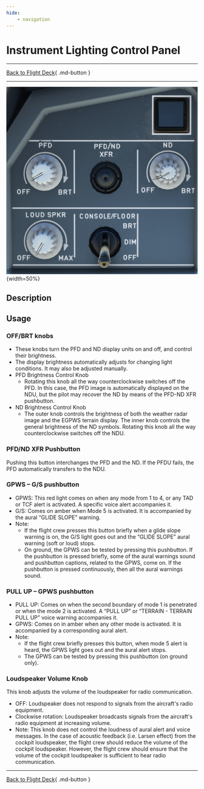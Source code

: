 ```yaml
---
hide:
    - navigation
---
```


# Instrument Lighting Control Panel

---

[Back to Flight Deck](../index.md){ .md-button }

---

![Instrument Lighting Control Panel](../../../assets/a32nx-briefing/front/ilcp.png "Instrument Lighting Control Panel"){width=50%}

## Description

## Usage

### OFF/BRT knobs

- These knobs turn the PFD and ND display units on and off, and control their brightness.
- The display brightness automatically adjusts for changing light conditions. It may also be adjusted manually.
- PFD Brightness Control Knob
    - Rotating this knob all the way counterclockwise switches off the PFD. In this case, the PFD image is automatically displayed on the NDU, but the pilot may recover the ND by means of the PFD-ND XFR pushbutton.
- ND Brightness Control Knob
    - The outer knob controls the brightness of both the weather radar image and the EGPWS terrain display. The inner knob controls the general brightness of the ND symbols. Rotating this knob all the way counterclockwise switches off the NDU.

### PFD/ND XFR Pushbutton

Pushing this button interchanges the PFD and the ND. If the PFDU fails, the PFD automatically transfers to the NDU.

<!-- TODO: - which one is build into the FBW??? -->

### GPWS – G/S pushbutton

- GPWS: This red light comes on when any mode from 1 to 4, or any TAD or TCF alert is activated. A specific voice alert accompanies it.
- G/S: Comes on amber when Mode 5 is activated. It is accompanied by the aural “GLIDE SLOPE” warning.
- Note:
    - If the flight crew presses this button briefly when a glide slope warning is on, the G/S light goes out and the “GLIDE SLOPE” aural warning (soft or loud) stops.
    - On ground, the GPWS can be tested by pressing this pushbutton. If the pushbutton is pressed briefly, some of the aural warnings sound and pushbutton captions, related to the GPWS, come on. If the pushbutton is pressed continuously, then all the aural warnings sound.

### PULL UP – GPWS pushbutton
- PULL UP: Comes on when the second boundary of mode 1 is penetrated or when the mode 2 is activated. A “PULL UP” or “TERRAIN - TERRAIN PULL UP” voice warning accompanies it.
- GPWS: Comes on in amber when any other mode is activated. It is accompanied by a corresponding aural alert.
- Note:
    - If the flight crew briefly presses this button, when mode 5 alert is heard, the GPWS light goes out and the aural alert stops.
    - The GPWS can be tested by pressing this pushbutton (on ground only).

### Loudspeaker Volume Knob

This knob adjusts the volume of the loudspeaker for radio communication.

- OFF: Loudspeaker does not respond to signals from the aircraft's radio
equipment.
- Clockwise rotation: Loudspeaker broadcasts signals from the aircraft's radio equipment at increasing volume.
- Note: This knob does not control the loudness of aural alert and voice messages. In the case of acoustic feedback (i.e. Larsen effect) from the cockpit loudspeaker, the flight crew should reduce the volume of the cockpit loudspeaker. However, the flight crew should ensure that the volume of the cockpit loudspeaker is sufficient to hear radio communication.

---

[Back to Flight Deck](../index.md){ .md-button }
